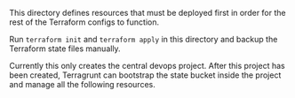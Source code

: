 This directory defines resources that must be deployed first in order for the
rest of the Terraform configs to function.

Run `terraform init` and `terraform apply` in this directory and backup the
Terraform state files manually.

Currently this only creates the central devops project. After this project has
been created, Terragrunt can bootstrap the state bucket inside the project and
manage all the following resources.

